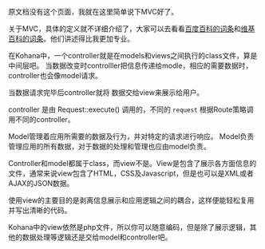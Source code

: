 原文档没有这个页面，我就在这里简单说下MVC好了。

关于MVC，具体的定义就不详细介绍了，大家可以去看看[百度百科的词条](http://baike.baidu.com/view/5432454.htm)和[维基百科的词条](http://zh.wikipedia.org/zh-cn/MVC)。他们讲述得比我更加专业。

在Kohana中，一个controller就是在models和views之间执行的class文件，算是中间层吧。
当数据改变时controlller把信息传递给modle，相应的需要数据时，controller也会像model请求。

当数据请求完毕后controller就将 数据交给view来展示给用户。

controller 是由 Request::execute() 调用的，不同的 `request` 根据Route策略调用不同的controller。

Model管理着应用所需要的数据及行为，并对特定的请求进行响应。
Model负责管理应用的所有数据，对于数据的处理和管理也应由model负责。

Controller和model都属于class，而view不是。View是包含了展示各方面信息的文件，通常来说view包含了HTML，CSS及Javascript，但是也可以是XML或者AJAX的JSON数据。

使用view的主要目的是剥离信息展示和应用逻辑之间的耦合，这样便能轻松复用并写出清晰的代码。

Kohana中的view依然是php文件，所以你可以随意编码，但是除了展示逻辑，其他的数据处理等逻辑还是交给model和controller吧。
